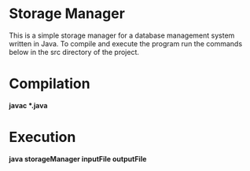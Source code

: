 # Storage Manager
This is a simple storage manager for a database management system written in Java. 
To compile and execute the program run the commands below in the src directory of the project.
# Compilation
__javac *.java__
# Execution
__java storageManager inputFile outputFile__
